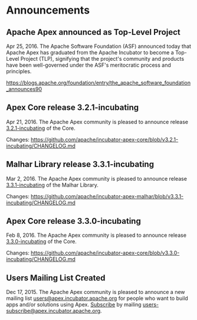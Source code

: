 # Announcements

## Apache Apex announced as Top-Level Project

Apr 25, 2016.  The Apache Software Foundation (ASF) announced today that Apache Apex has graduated from the Apache Incubator to become a Top-Level Project (TLP), signifying that the project's community and products have been well-governed under the ASF's meritocratic process and principles. 

https://blogs.apache.org/foundation/entry/the_apache_software_foundation_announces90

## Apex Core release 3.2.1-incubating

Apr 21, 2016.  The Apache Apex community is pleased to announce release [3.2.1-incubating](/downloads.html) of the Core.

Changes: https://github.com/apache/incubator-apex-core/blob/v3.2.1-incubating/CHANGELOG.md


## Malhar Library release 3.3.1-incubating

Mar 2, 2016.  The Apache Apex community is pleased to announce release [3.3.1-incubating](/downloads.html) of the Malhar Library.

Changes: https://github.com/apache/incubator-apex-malhar/blob/v3.3.1-incubating/CHANGELOG.md

## Apex Core release 3.3.0-incubating

Feb 8, 2016.  The Apache Apex community is pleased to announce release [3.3.0-incubating](/downloads.html) of the Core.

Changes: https://github.com/apache/incubator-apex-core/blob/v3.3.0-incubating/CHANGELOG.md


## Users Mailing List Created

Dec 17, 2015.  The Apache Apex community is pleased to announce a new mailing list [users@apex.incubator.apache.org](http://mail-archives.apache.org/mod_mbox/incubator-apex-users/) for people who want to build apps and/or solutions using Apex.  [Subscribe](mailto:users-subscribe@apex.incubator.apache.org?subject=send%20this%20email%20to%20subscribe) by mailing [users-subscribe@apex.incubator.apache.org](mailto:users-subscribe@apex.incubator.apache.org?subject=send%20this%20email%20to%20subscribe).





